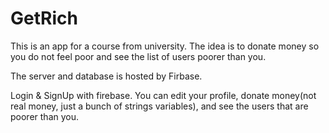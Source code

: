 # GetRich

This is an app for a course from university.
The idea is to donate money so you do not feel poor and see the list of users poorer than you.

The server and database is hosted by Firbase.

Login & SignUp with firebase.
You can edit your profile, donate money(not real money, just a bunch of strings variables), and see the users that are poorer than you.
